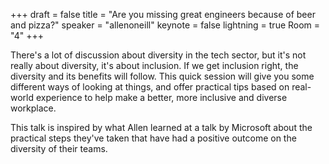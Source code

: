 +++
draft = false
title = "Are you missing great engineers because of beer and pizza?"
speaker = "allenoneill"
keynote = false
lightning = true
Room = "4"
+++

There's a lot of discussion about diversity in the tech sector, but it's not really about diversity, it's about inclusion. If we get inclusion right, the diversity and its benefits will follow. This quick session will give you some different ways of looking at things, and offer practical tips based on real-world experience to help make a better, more inclusive and diverse workplace.

This talk is inspired by what Allen learned at a talk by Microsoft about the practical steps they've taken that have had a positive outcome on the diversity of their teams.